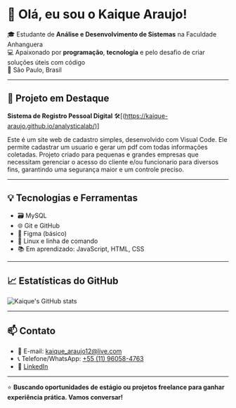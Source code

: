 # 👋 Olá, eu sou o Kaique Araujo!

🎓 Estudante de **Análise e Desenvolvimento de Sistemas** na Faculdade Anhanguera  
💻 Apaixonado por **programação**, **tecnologia** e pelo desafio de criar soluções úteis com código  
📍 São Paulo, Brasil

---

## 🚀 Projeto em Destaque

**Sistema de Registro Pessoal Digital**
🛠️[([https://kaique-araujo.github.io/analysticalab/)](https://kaique-araujo.github.io/analysticalab/)]

Este é um site web de cadastro simples, desenvolvido com Visual Code. Ele permite cadastrar um usuario e gerar um pdf com todas informações coletadas. Projeto criado para pequenas e grandes empresas que necessitam gerenciar o acesso do cliente e/ou funcionario para diversos fins, garantindo uma segurança maior e um controle preciso.

---

## 💡 Tecnologias e Ferramentas

- 🗃️ MySQL
- 🌐 Git e GitHub
- 🎨 Figma (básico)
- 🐧 Linux e linha de comando
- 📚 Em aprendizado: JavaScript, HTML, CSS

---

## 📈 Estatísticas do GitHub

![Kaique's GitHub stats](https://github-readme-stats.vercel.app/api?username=kaique-araujo&show_icons=true&theme=radical)

---

## 📫 Contato

- 📧 E-mail: [kaique_araujo12@live.com](mailto:kakazin05@gmail.com)  
- 📞 Telefone/WhatsApp: [+55 (11) 96058-4763](https://wa.me/5511960584763)
- 💼 [LinkedIn](https://www.linkedin.com/in/seu-perfil)

---

⭐ **Buscando oportunidades de estágio ou projetos freelance para ganhar experiência prática. Vamos conversar!**
